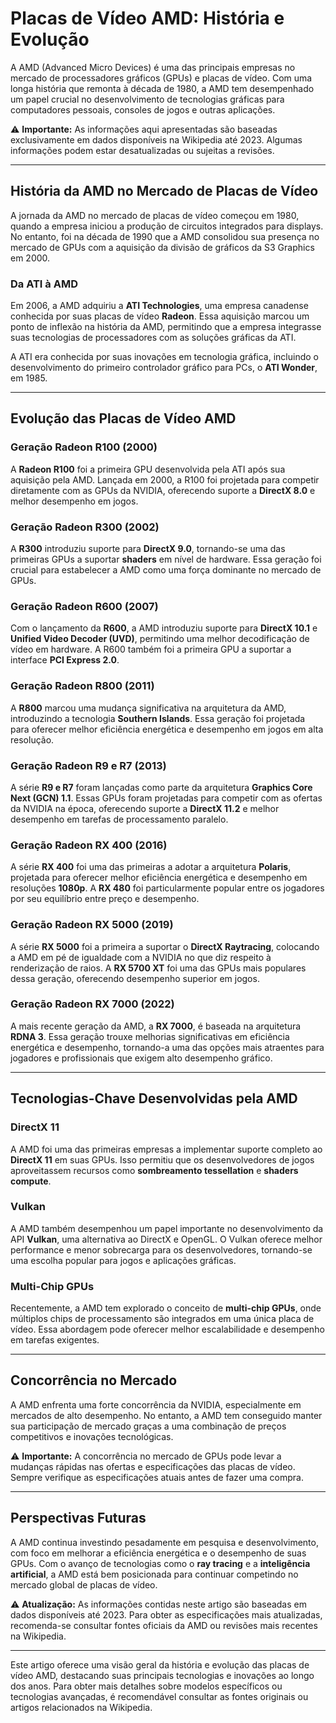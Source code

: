 # Placas de Vídeo AMD: História e Evolução

A AMD (Advanced Micro Devices) é uma das principais empresas no mercado de processadores gráficos (GPUs) e placas de vídeo. Com uma longa história que remonta à década de 1980, a AMD tem desempenhado um papel crucial no desenvolvimento de tecnologias gráficas para computadores pessoais, consoles de jogos e outras aplicações.

⚠️ **Importante:** As informações aqui apresentadas são baseadas exclusivamente em dados disponíveis na Wikipedia até 2023. Algumas informações podem estar desatualizadas ou sujeitas a revisões.

---

## História da AMD no Mercado de Placas de Vídeo

A jornada da AMD no mercado de placas de vídeo começou em 1980, quando a empresa iniciou a produção de circuitos integrados para displays. No entanto, foi na década de 1990 que a AMD consolidou sua presença no mercado de GPUs com a aquisição da divisão de gráficos da S3 Graphics em 2000.

### Da ATI à AMD

Em 2006, a AMD adquiriu a **ATI Technologies**, uma empresa canadense conhecida por suas placas de vídeo **Radeon**. Essa aquisição marcou um ponto de inflexão na história da AMD, permitindo que a empresa integrasse suas tecnologias de processadores com as soluções gráficas da ATI.

A ATI era conhecida por suas inovações em tecnologia gráfica, incluindo o desenvolvimento do primeiro controlador gráfico para PCs, o **ATI Wonder**, em 1985.

---

## Evolução das Placas de Vídeo AMD

### Geração Radeon R100 (2000)

A **Radeon R100** foi a primeira GPU desenvolvida pela ATI após sua aquisição pela AMD. Lançada em 2000, a R100 foi projetada para competir diretamente com as GPUs da NVIDIA, oferecendo suporte a **DirectX 8.0** e melhor desempenho em jogos.

### Geração Radeon R300 (2002)

A **R300** introduziu suporte para **DirectX 9.0**, tornando-se uma das primeiras GPUs a suportar **shaders** em nível de hardware. Essa geração foi crucial para estabelecer a AMD como uma força dominante no mercado de GPUs.

### Geração Radeon R600 (2007)

Com o lançamento da **R600**, a AMD introduziu suporte para **DirectX 10.1** e **Unified Video Decoder (UVD)**, permitindo uma melhor decodificação de vídeo em hardware. A R600 também foi a primeira GPU a suportar a interface **PCI Express 2.0**.

### Geração Radeon R800 (2011)

A **R800** marcou uma mudança significativa na arquitetura da AMD, introduzindo a tecnologia **Southern Islands**. Essa geração foi projetada para oferecer melhor eficiência energética e desempenho em jogos em alta resolução.

### Geração Radeon R9 e R7 (2013)

A série **R9 e R7** foram lançadas como parte da arquitetura **Graphics Core Next (GCN) 1.1**. Essas GPUs foram projetadas para competir com as ofertas da NVIDIA na época, oferecendo suporte a **DirectX 11.2** e melhor desempenho em tarefas de processamento paralelo.

### Geração Radeon RX 400 (2016)

A série **RX 400** foi uma das primeiras a adotar a arquitetura **Polaris**, projetada para oferecer melhor eficiência energética e desempenho em resoluções **1080p**. A **RX 480** foi particularmente popular entre os jogadores por seu equilíbrio entre preço e desempenho.

### Geração Radeon RX 5000 (2019)

A série **RX 5000** foi a primeira a suportar o **DirectX Raytracing**, colocando a AMD em pé de igualdade com a NVIDIA no que diz respeito à renderização de raios. A **RX 5700 XT** foi uma das GPUs mais populares dessa geração, oferecendo desempenho superior em jogos.

### Geração Radeon RX 7000 (2022)

A mais recente geração da AMD, a **RX 7000**, é baseada na arquitetura **RDNA 3**. Essa geração trouxe melhorias significativas em eficiência energética e desempenho, tornando-a uma das opções mais atraentes para jogadores e profissionais que exigem alto desempenho gráfico.

---

## Tecnologias-Chave Desenvolvidas pela AMD

### DirectX 11

A AMD foi uma das primeiras empresas a implementar suporte completo ao **DirectX 11** em suas GPUs. Isso permitiu que os desenvolvedores de jogos aproveitassem recursos como **sombreamento tessellation** e **shaders compute**.

### Vulkan

A AMD também desempenhou um papel importante no desenvolvimento da API **Vulkan**, uma alternativa ao DirectX e OpenGL. O Vulkan oferece melhor performance e menor sobrecarga para os desenvolvedores, tornando-se uma escolha popular para jogos e aplicações gráficas.

### Multi-Chip GPUs

Recentemente, a AMD tem explorado o conceito de **multi-chip GPUs**, onde múltiplos chips de processamento são integrados em uma única placa de vídeo. Essa abordagem pode oferecer melhor escalabilidade e desempenho em tarefas exigentes.

---

## Concorrência no Mercado

A AMD enfrenta uma forte concorrência da NVIDIA, especialmente em mercados de alto desempenho. No entanto, a AMD tem conseguido manter sua participação de mercado graças a uma combinação de preços competitivos e inovações tecnológicas.

⚠️ **Importante:** A concorrência no mercado de GPUs pode levar a mudanças rápidas nas ofertas e especificações das placas de vídeo. Sempre verifique as especificações atuais antes de fazer uma compra.

---

## Perspectivas Futuras

A AMD continua investindo pesadamente em pesquisa e desenvolvimento, com foco em melhorar a eficiência energética e o desempenho de suas GPUs. Com o avanço de tecnologias como o **ray tracing** e a **inteligência artificial**, a AMD está bem posicionada para continuar competindo no mercado global de placas de vídeo.

⚠️ **Atualização:** As informações contidas neste artigo são baseadas em dados disponíveis até 2023. Para obter as especificações mais atualizadas, recomenda-se consultar fontes oficiais da AMD ou revisões mais recentes na Wikipedia.

---

Este artigo oferece uma visão geral da história e evolução das placas de vídeo AMD, destacando suas principais tecnologias e inovações ao longo dos anos. Para obter mais detalhes sobre modelos específicos ou tecnologias avançadas, é recomendável consultar as fontes originais ou artigos relacionados na Wikipedia.